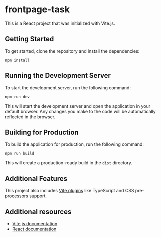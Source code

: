 # frontpage-task

This is a React project that was initialized with Vite.js.

## Getting Started

To get started, clone the repository and install the dependencies:

`npm install`

## Running the Development Server

To start the development server, run the following command:

`npm run dev`


This will start the development server and open the application in your default browser. Any changes you make to the code will be automatically reflected in the browser.

## Building for Production

To build the application for production, run the following command:

`npm run build`

This will create a production-ready build in the `dist` directory.

## Additional Features

This project also includes [Vite plugins](https://github.com/vitejs/vite#plugins) like TypeScript and CSS pre-processors support.

## Additional resources

- [Vite.js documentation](https://github.com/vitejs/vite)
- [React documentation](https://reactjs.org/)
